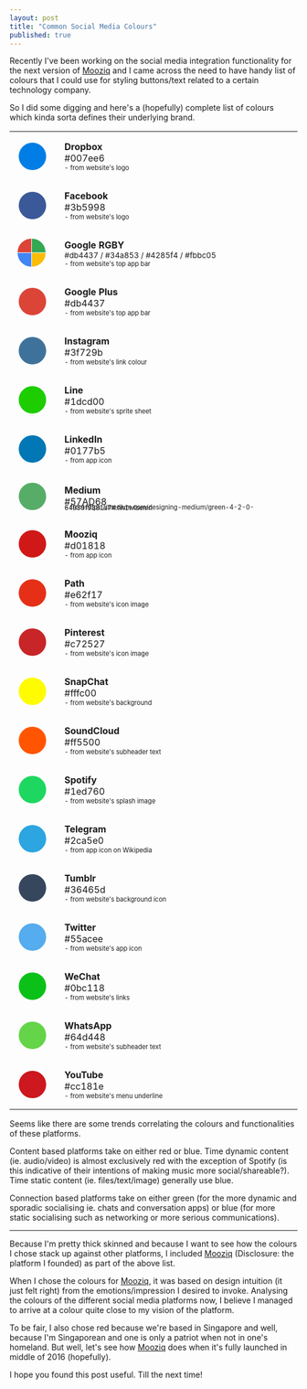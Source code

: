 ```yaml
---
layout: post
title: "Common Social Media Colours"
published: true
---
```


Recently I've been working on the social media integration functionality for the next version of [Mooziq](https://mooziq.sg) and I came across the need to have handy list of colours that I could use for styling buttons/text related to a certain technology company. 

So I did some digging and here's a (hopefully) complete list of colours which kinda sorta defines their underlying brand. 

<style>
table tr td {
padding:1em;
}
</style>

<table style="width:100%;">
<tr>
<td style="min-height:3em;min-width:3em;">
<div style="background-color:#007ee6;border-radius:9999em;height:3em;width:3em;"></div>
</td>
<td style="width:100%;">
<strong>Dropbox</strong><br />
#007ee6<br />
<small><small>- from website's logo</small></small>
</td>
</tr>

<tr>
<td style="min-height:3em;min-width:3em;">
<div style="background-color:#3b5999;border-radius:9999em;height:3em;width:3em;"></div>
</td>
<td style="width:100%;">
<strong>Facebook</strong><br />
#3b5998<br />
<small><small>- from website's logo</small></small>
</td>
</tr>

<tr>
<td style="min-height:3em;min-width:3em;">
<div style="background-color:#db4437;display:inline-block;border-top-left-radius:9999em;height:1.5em;width:1.5em;margin:-1.5px -2px;"></div>
<div style="background-color:#34a853;display:inline-block;border-top-right-radius:9999em;height:1.5em;width:1.5em;margin:-1.5px -1.8px;"></div>
<div style="background-color:#4285f4;display:inline-block;border-bottom-left-radius:9999em;height:1.5em;width:1.5em;margin:-1.7px -2px;"></div>
<div style="background-color:#fbbc05;display:inline-block;border-bottom-right-radius:9999em;height:1.5em;width:1.5em;margin:-1.6px -1.7px;"></div>
</td>
<td style="width:100%;">
<strong>Google RGBY</strong><br />
<small>
#db4437 / #34a853 / #4285f4 / #fbbc05</small><br />
<small><small>- from website's top app bar</small></small>
</td>
</tr>


<tr>
<td style="min-height:3em;min-width:3em;">
<div style="background-color:#db4437;border-radius:9999em;height:3em;width:3em;"></div>
</td>
<td style="width:100%;">
<strong>Google Plus</strong><br />
#db4437<br />
<small><small>- from website's top app bar</small></small>
</td>
</tr>

<tr>
<td style="min-height:3em;min-width:3em;">
<div style="background-color:#3f729b;border-radius:9999em;height:3em;width:3em;"></div>
</td>
<td style="width:100%;">
<strong>Instagram</strong><br />
#3f729b<br />
<small><small>- from website's link colour</small></small>
</td>
</tr>

<tr>
<td style="min-height:3em;min-width:3em;">
<div style="background-color:#1dcd00;border-radius:9999em;height:3em;width:3em;"></div>
</td>
<td style="width:100%;">
<strong>Line</strong><br />
#1dcd00<br />
<small><small>- from website's sprite sheet</small></small>
</td>
</tr>

<tr>
<td style="min-height:3em;min-width:3em;">
<div style="background-color:#0177b5;border-radius:9999em;height:3em;width:3em;"></div>
</td>
<td style="width:100%;">
<strong>LinkedIn</strong><br />
#0177b5<br />
<small><small>- from app icon</small></small>
</td>
</tr>

<tr>
<td style="min-height:3em;min-width:3em;">
<div style="background-color:#57AD68;border-radius:9999em;height:3em;width:3em;"></div>
</td>
<td style="width:100%;">
<strong>Medium</strong><br />
#57AD68<br />
<small style="line-height:1px;"><small style="line-height:1px;">- from https://medium.com/designing-medium/green-4-2-0-64959f9381a7#.hh1wlbemn</small></small>
</td>
</tr>
<tr>
<td style="min-height:3em;min-width:3em;">
<div style="background-color:#d01818;border-radius:9999em;height:3em;width:3em;"></div>
</td>
<td style="width:100%;">
<strong>Mooziq</strong><br />
#d01818<br />
<small><small>- from app icon</small></small>
</td>
</tr>

<tr>
<td style="min-height:3em;min-width:3em;">
<div style="background-color:#e62f17;border-radius:9999em;height:3em;width:3em;"></div>
</td>
<td style="width:100%;">
<strong>Path</strong><br />
#e62f17<br />
<small><small>- from website's icon image</small></small>
</td>
</tr>

<tr>
<td style="min-height:3em;min-width:3em;">
<div style="background-color:#c72527;border-radius:9999em;height:3em;width:3em;"></div>
</td>
<td style="width:100%;">
<strong>Pinterest</strong><br />
#c72527<br />
<small><small>- from website's icon image</small></small>
</td>
</tr>

<tr>
<td style="min-height:3em;min-width:3em;">
<div style="background-color:#fffc00;border-radius:9999em;height:3em;width:3em;"></div>
</td>
<td style="width:100%;">
<strong>SnapChat</strong><br />
#fffc00<br />
<small><small>- from website's background</small></small>
</td>
</tr>

<tr>
<td style="min-height:3em;min-width:3em;">
<div style="background-color:#ff5500;border-radius:9999em;height:3em;width:3em;"></div>
</td>
<td style="width:100%;">
<strong>SoundCloud</strong><br />
#ff5500<br />
<small><small>- from website's subheader text</small></small>
</td>
</tr>

<tr>
<td style="min-height:3em;min-width:3em;">
<div style="background-color:#1ed760;border-radius:9999em;height:3em;width:3em;"></div>
</td>
<td style="width:100%;">
<strong>Spotify</strong><br />
#1ed760<br />
<small><small>- from website's splash image</small></small>
</td>
</tr>

<tr>
<td style="min-height:3em;min-width:3em;">
<div style="background-color:#2ca5e0;border-radius:9999em;height:3em;width:3em;"></div>
</td>
<td style="width:100%;">
<strong>Telegram</strong><br />
#2ca5e0<br />
<small><small>- from app icon on Wikipedia</small></small>
</td>
</tr>

<tr>
<td style="min-height:3em;min-width:3em;">
<div style="background-color:#36465d;border-radius:9999em;height:3em;width:3em;"></div>
</td>
<td style="width:100%;">
<strong>Tumblr</strong><br />
#36465d<br />
<small><small>- from website's background icon</small></small>
</td>
</tr>

<tr>
<td style="min-height:3em;min-width:3em;">
<div style="background-color:#55acee;border-radius:9999em;height:3em;width:3em;"></div>
</td>
<td style="width:100%;">
<strong>Twitter</strong><br />
#55acee<br />
<small><small>- from website's app icon</small></small>
</td>
</tr>

<tr>
<td style="min-height:3em;min-width:3em;">
<div style="background-color:#0bc118;border-radius:9999em;height:3em;width:3em;"></div>
</td>
<td style="width:100%;">
<strong>WeChat</strong><br />
#0bc118<br />
<small><small>- from website's links</small></small>
</td>
</tr>

<tr>
<td style="min-height:3em;min-width:3em;">
<div style="background-color:#64d448;border-radius:9999em;height:3em;width:3em;"></div>
</td>
<td style="width:100%;">
<strong>WhatsApp</strong><br />
#64d448<br />
<small><small>- from website's subheader text</small></small>
</td>
</tr>

<tr>
<td style="min-height:3em;min-width:3em;">
<div style="background-color:#cc181e;border-radius:9999em;height:3em;width:3em;"></div>
</td>
<td style="width:100%;">
<strong>YouTube</strong><br />
#cc181e<br />
<small><small>- from website's menu underline</small></small>
</td>
</tr>

</table>

Seems like there are some trends correlating the colours and functionalities of these platforms. 

Content based platforms take on either red or blue. Time dynamic content (ie. audio/video) is almost exclusively red with the exception of Spotify (is this indicative of their intentions of making music more social/shareable?). Time static content (ie. files/text/image) generally use blue. 

Connection based platforms take on either green (for the more dynamic and sporadic socialising ie. chats and conversation apps) or blue (for more static socialising such as networking or more serious communications).

---
Because I'm pretty thick skinned and because I want to see how the colours I chose stack up against other platforms, I included [Mooziq](https://mooziq.sg) (Disclosure: the platform I founded) as part of the above list.

When I chose the colours for [Mooziq](https://mooziq.sg), it was based on design intuition (it just felt right) from the emotions/impression I desired to invoke. Analysing the colours of the different social media platforms now, I believe I managed to arrive at a colour quite close to my vision of the platform. 

To be fair, I also chose red because we're based in Singapore and well, because I'm Singaporean and one is only a patriot when not in one's homeland. But well, let's see how [Mooziq](https://mooziq.sg) does when it's fully launched in middle of 2016 (hopefully).

I hope you found this post useful. Till the next time!
